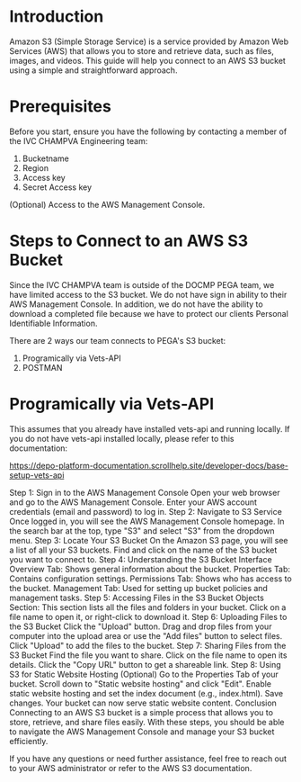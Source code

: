 # Introduction
Amazon S3 (Simple Storage Service) is a service provided by Amazon Web Services (AWS) that allows you to store and retrieve data, such as files, images, and videos. This guide will help you connect to an AWS S3 bucket using a simple and straightforward approach.

# Prerequisites
Before you start, ensure you have the following by contacting a member of the IVC CHAMPVA Engineering team:

1. Bucketname
2. Region
3. Access key
4. Secret Access key

(Optional) Access to the AWS Management Console.

# Steps to Connect to an AWS S3 Bucket

Since the IVC CHAMPVA team is outside of the DOCMP PEGA team, we have limited access to the S3 bucket. We do not have sign in ability to their AWS Management Console.  In addition, we do not have the ability to download a completed file because we have to protect our clients Personal Identifiable Information.

There are 2 ways our team connects to PEGA's S3 bucket:

1.  Programically via Vets-API
2.  POSTMAN

# Programically via Vets-API

This assumes that you already have installed vets-api and running locally. If you do not have vets-api installed locally, please refer to this documentation: 

https://depo-platform-documentation.scrollhelp.site/developer-docs/base-setup-vets-api


Step 1: Sign in to the AWS Management Console
Open your web browser and go to the AWS Management Console.
Enter your AWS account credentials (email and password) to log in.
Step 2: Navigate to S3 Service
Once logged in, you will see the AWS Management Console homepage.
In the search bar at the top, type "S3" and select "S3" from the dropdown menu.
Step 3: Locate Your S3 Bucket
On the Amazon S3 page, you will see a list of all your S3 buckets.
Find and click on the name of the S3 bucket you want to connect to.
Step 4: Understanding the S3 Bucket Interface
Overview Tab: Shows general information about the bucket.
Properties Tab: Contains configuration settings.
Permissions Tab: Shows who has access to the bucket.
Management Tab: Used for setting up bucket policies and management tasks.
Step 5: Accessing Files in the S3 Bucket
Objects Section: This section lists all the files and folders in your bucket.
Click on a file name to open it, or right-click to download it.
Step 6: Uploading Files to the S3 Bucket
Click the "Upload" button.
Drag and drop files from your computer into the upload area or use the "Add files" button to select files.
Click "Upload" to add the files to the bucket.
Step 7: Sharing Files from the S3 Bucket
Find the file you want to share.
Click on the file name to open its details.
Click the "Copy URL" button to get a shareable link.
Step 8: Using S3 for Static Website Hosting (Optional)
Go to the Properties Tab of your bucket.
Scroll down to "Static website hosting" and click "Edit".
Enable static website hosting and set the index document (e.g., index.html).
Save changes. Your bucket can now serve static website content.
Conclusion
Connecting to an AWS S3 bucket is a simple process that allows you to store, retrieve, and share files easily. With these steps, you should be able to navigate the AWS Management Console and manage your S3 bucket efficiently.

If you have any questions or need further assistance, feel free to reach out to your AWS administrator or refer to the AWS S3 documentation.
